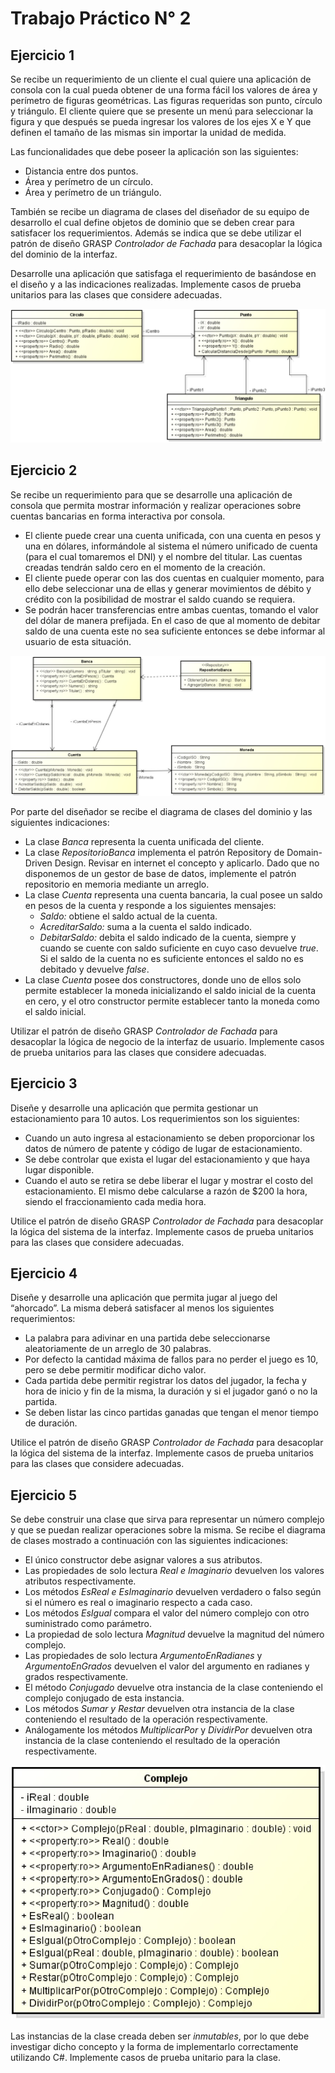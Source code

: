 # Trabajo Práctico N° 2

## Ejercicio 1

Se recibe un requerimiento de un cliente el cual quiere una aplicación de consola con la cual pueda obtener de una forma fácil los valores de área y perímetro de figuras
geométricas. Las figuras requeridas son punto, círculo y triángulo. El cliente quiere que se presente un menú para seleccionar la figura y que después se pueda ingresar los valores de los ejes X e Y que definen el tamaño de las mismas sin importar la unidad de medida. 

Las funcionalidades que debe poseer la aplicación son las siguientes:
- Distancia entre dos puntos.
- Área y perímetro de un círculo.
- Área y perímetro de un triángulo.

También se recibe un diagrama de clases del diseñador de su equipo de desarrollo el cual define objetos de dominio que se deben crear para satisfacer los requerimientos. Además se indica que se debe utilizar el patrón de diseño GRASP _Controlador de Fachada_ para desacoplar la lógica del dominio de la interfaz.

Desarrolle una aplicación que satisfaga el requerimiento de basándose en el diseño y a las indicaciones realizadas. Implemente casos de prueba unitarios para las clases que considere adecuadas.

![Ejercicio 1, diagrama de clases](ejercicio1-diagrama-de-clases.jpg)

## Ejercicio 2

Se recibe un requerimiento para que se desarrolle una aplicación de consola que permita mostrar información y realizar operaciones sobre cuentas bancarias en forma interactiva por consola.

- El cliente puede crear una cuenta unificada, con una cuenta en pesos y una en dólares, informándole al sistema el número unificado de cuenta (para el cual tomaremos el DNI) y el nombre del titular. Las cuentas creadas tendrán saldo cero en el momento de la creación.
- El cliente puede operar con las dos cuentas en cualquier momento, para ello debe seleccionar una de ellas y generar movimientos de débito y crédito con la posibilidad de mostrar el saldo cuando se requiera.
- Se podrán hacer transferencias entre ambas cuentas, tomando el valor del dólar de manera prefijada. En el caso de que al momento de debitar saldo de una cuenta este no sea suficiente entonces se debe informar al usuario de esta situación.

![Ejercicio 2, diagrama de clases](ejercicio2-diagrama-de-clases.jpg)

Por parte del diseñador se recibe el diagrama de clases del dominio y las siguientes indicaciones:
- La clase _Banca_ representa la cuenta unificada del cliente.
- La clase _RepositorioBanca_ implementa el patrón Repository de Domain-Driven Design. Revisar en internet el concepto y aplicarlo. Dado que no disponemos de un gestor de base de datos, implemente el patrón repositorio en memoria mediante un arreglo.
- La clase _Cuenta_ representa una cuenta bancaria, la cual posee un saldo en pesos de la cuenta y responde a los siguientes mensajes:
  - _Saldo:_ obtiene el saldo actual de la cuenta.
  - _AcreditarSaldo:_ suma a la cuenta el saldo indicado.
  - _DebitarSaldo:_ debita el saldo indicado de la cuenta, siempre y cuando se cuente con saldo suficiente en cuyo caso devuelve _true_. Si el saldo de la cuenta no es suficiente entonces el saldo no es debitado y devuelve _false_.
- La clase _Cuenta_ posee dos constructores, donde uno de ellos solo permite establecer la moneda inicializando el saldo inicial de la cuenta en cero, y el otro constructor permite establecer tanto la moneda como el saldo inicial.

Utilizar el patrón de diseño GRASP _Controlador de Fachada_ para desacoplar la lógica de negocio de la interfaz de usuario. Implemente casos de prueba unitarios para las clases que considere adecuadas.

## Ejercicio 3

Diseñe y desarrolle una aplicación que permita gestionar un estacionamiento para 10 autos.
Los requerimientos son los siguientes:

- Cuando un auto ingresa al estacionamiento se deben proporcionar los datos de número de patente y código de lugar de estacionamiento.
- Se debe controlar que exista el lugar del estacionamiento y que haya lugar disponible.
- Cuando el auto se retira se debe liberar el lugar y mostrar el costo del estacionamiento. El mismo debe calcularse a razón de $200 la hora, siendo el fraccionamiento cada media hora.

Utilice el patrón de diseño GRASP _Controlador de Fachada_ para desacoplar la lógica del sistema de la interfaz. Implemente casos de prueba unitarios para las clases que considere adecuadas.

## Ejercicio 4

Diseñe y desarrolle una aplicación que permita jugar al juego del “ahorcado”. La misma deberá satisfacer al menos los siguientes requerimientos:

- La palabra para adivinar en una partida debe seleccionarse aleatoriamente de un arreglo de 30 palabras.
- Por defecto la cantidad máxima de fallos para no perder el juego es 10, pero se debe permitir modificar dicho valor.
- Cada partida debe permitir registrar los datos del jugador, la fecha y hora de inicio y fin de la misma, la duración y si el jugador ganó o no la partida.
- Se deben listar las cinco partidas ganadas que tengan el menor tiempo de duración.

Utilice el patrón de diseño GRASP _Controlador de Fachada_ para desacoplar la lógica del sistema de la interfaz. Implemente casos de prueba unitarios para las clases que considere adecuadas.

## Ejercicio 5

Se debe construir una clase que sirva para representar un número complejo y que se puedan realizar operaciones sobre la misma. Se recibe el diagrama de clases mostrado a continuación con las siguientes indicaciones:

- El único constructor debe asignar valores a sus atributos.
- Las propiedades de solo lectura _Real e Imaginario_ devuelven los valores atributos respectivamente.
- Los métodos _EsReal e EsImaginario_ devuelven verdadero o falso según si el número es real o imaginario respecto a cada caso.
- Los métodos _EsIgual_ compara el valor del número complejo con otro suministrado como parámetro.
- La propiedad de solo lectura _Magnitud_ devuelve la magnitud del número complejo.
- Las propiedades de solo lectura _ArgumentoEnRadianes_ y _ArgumentoEnGrados_ devuelven el valor del argumento en radianes y grados respectivamente.
- El método _Conjugado_ devuelve otra instancia de la clase conteniendo el complejo conjugado de esta instancia.
- Los métodos _Sumar y Restar_ devuelven otra instancia de la clase conteniendo el resultado de la operación respectivamente.
- Análogamente los métodos _MultiplicarPor_ y _DividirPor_ devuelven otra instancia de la clase conteniendo el resultado de la operación respectivamente.

<img src="ejercicio5-diagrama-de-clases.jpg" width="600">

Las instancias de la clase creada deben ser _inmutables_, por lo que debe investigar dicho concepto y la forma de implementarlo correctamente utilizando C#. Implemente casos de prueba unitario para la clase.

